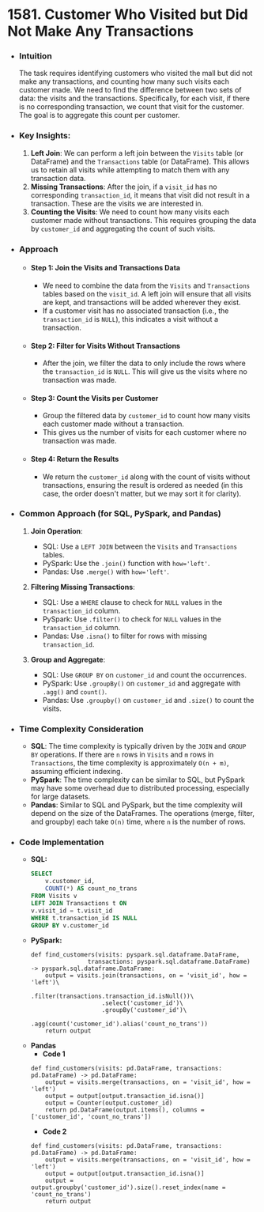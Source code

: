 # 1581. Customer Who Visited but Did Not Make Any Transactions

- ### Intuition
    The task requires identifying customers who visited the mall but did not make any transactions, and counting how many such visits each customer made. We need to find the difference between two sets of data: the visits and the transactions. Specifically, for each visit, if there is no corresponding transaction, we count that visit for the customer. The goal is to aggregate this count per customer.

- ### Key Insights:
    1. **Left Join**: We can perform a left join between the `Visits` table (or DataFrame) and the `Transactions` table (or DataFrame). This allows us to retain all visits while attempting to match them with any transaction data.
    2. **Missing Transactions**: After the join, if a `visit_id` has no corresponding `transaction_id`, it means that visit did not result in a transaction. These are the visits we are interested in.
    3. **Counting the Visits**: We need to count how many visits each customer made without transactions. This requires grouping the data by `customer_id` and aggregating the count of such visits.

- ### Approach
    - #### Step 1: **Join the Visits and Transactions Data**
        - We need to combine the data from the `Visits` and `Transactions` tables based on the `visit_id`. A left join will ensure that all visits are kept, and transactions will be added wherever they exist.
        - If a customer visit has no associated transaction (i.e., the `transaction_id` is `NULL`), this indicates a visit without a transaction.

    - #### Step 2: **Filter for Visits Without Transactions**
        - After the join, we filter the data to only include the rows where the `transaction_id` is `NULL`. This will give us the visits where no transaction was made.

    - #### Step 3: **Count the Visits per Customer**
        - Group the filtered data by `customer_id` to count how many visits each customer made without a transaction.
        - This gives us the number of visits for each customer where no transaction was made.

    - #### Step 4: **Return the Results**
        - We return the `customer_id` along with the count of visits without transactions, ensuring the result is ordered as needed (in this case, the order doesn't matter, but we may sort it for clarity).

- ### Common Approach (for SQL, PySpark, and Pandas)
    1. **Join Operation**: 
        - SQL: Use a `LEFT JOIN` between the `Visits` and `Transactions` tables.
        - PySpark: Use the `.join()` function with `how='left'`.
        - Pandas: Use `.merge()` with `how='left'`.

    2. **Filtering Missing Transactions**:
        - SQL: Use a `WHERE` clause to check for `NULL` values in the `transaction_id` column.
        - PySpark: Use `.filter()` to check for `NULL` values in the `transaction_id` column.
        - Pandas: Use `.isna()` to filter for rows with missing `transaction_id`.

    3. **Group and Aggregate**:
        - SQL: Use `GROUP BY` on `customer_id` and count the occurrences.
        - PySpark: Use `.groupBy()` on `customer_id` and aggregate with `.agg()` and `count()`.
        - Pandas: Use `.groupby()` on `customer_id` and `.size()` to count the visits.

- ### Time Complexity Consideration
    - **SQL**: The time complexity is typically driven by the `JOIN` and `GROUP BY` operations. If there are `n` rows in `Visits` and `m` rows in `Transactions`, the time complexity is approximately `O(n + m)`, assuming efficient indexing.
    - **PySpark**: The time complexity can be similar to SQL, but PySpark may have some overhead due to distributed processing, especially for large datasets.
    - **Pandas**: Similar to SQL and PySpark, but the time complexity will depend on the size of the DataFrames. The operations (merge, filter, and groupby) each take `O(n)` time, where `n` is the number of rows.

- ### Code Implementation
    - **SQL:**
        ```sql []
        SELECT 
            v.customer_id, 
            COUNT(*) AS count_no_trans 
        FROM Visits v 
        LEFT JOIN Transactions t ON
        v.visit_id = t.visit_id
        WHERE t.transaction_id IS NULL
        GROUP BY v.customer_id
        ```
    - **PySpark:**
        ```python3 []
        def find_customers(visits: pyspark.sql.dataframe.DataFrame, 
                        transactions: pyspark.sql.dataframe.DataFrame) -> pyspark.sql.dataframe.DataFrame:
            output = visits.join(transactions, on = 'visit_id', how = 'left')\
                            .filter(transactions.transaction_id.isNull())\
                            .select('customer_id')\
                            .groupBy('customer_id')\
                            .agg(count('customer_id').alias('count_no_trans'))
            return output
        ```
    - **Pandas**
        - **Code 1**
        ```python3 []
        def find_customers(visits: pd.DataFrame, transactions: pd.DataFrame) -> pd.DataFrame:
            output = visits.merge(transactions, on = 'visit_id', how = 'left')
            output = output[output.transaction_id.isna()]
            output = Counter(output.customer_id)
            return pd.DataFrame(output.items(), columns = ['customer_id', 'count_no_trans'])
        ```
        - **Code 2**
        ```python3 []
        def find_customers(visits: pd.DataFrame, transactions: pd.DataFrame) -> pd.DataFrame:
            output = visits.merge(transactions, on = 'visit_id', how = 'left')
            output = output[output.transaction_id.isna()]
            output = output.groupby('customer_id').size().reset_index(name = 'count_no_trans')
            return output
        ```